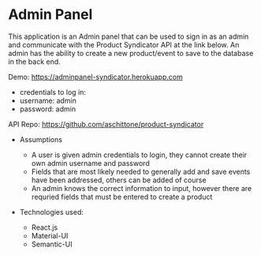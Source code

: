 # Admin Panel

This application is an Admin panel that can be used to sign in as an admin and communicate with the Product Syndicator API at the link below. An admin has the ability to create a new product/event to save to the database in the back end. 

Demo: https://adminpanel-syndicator.herokuapp.com

* credentials to log in:
 * username: admin
 * password: admin

API Repo: https://github.com/aschittone/product-syndicator

* Assumptions
  * A user is given admin credentials to login, they cannot create their own admin username and password
  * Fields that are most likely needed to generally add and save events have been addressed, others can be added of course
  * An admin knows the correct information to input, however there are requried fields that must be entered to create a product

* Technologies used:
  * React.js
  * Material-UI
  * Semantic-UI
